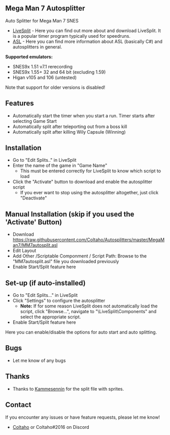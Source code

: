 ## Mega Man 7 Autosplitter
 
Auto Splitter for Mega Man 7 SNES

- [LiveSplit](http://livesplit.github.io/) - Here you can find out more about and download LiveSplit. It is a popular timer program typically used for speedruns.
- [ASL](https://github.com/LiveSplit/LiveSplit/blob/master/Documentation/Auto-Splitters.md) - Here you can find more information about ASL (basically C#) and autosplitters in general.

**Supported emulators:**
 - SNES9x 1.51 v7.1 rerecording
 - SNES9x 1.55+ 32 and 64 bit (excluding 1.59)
 - Higan v105 and 106 (untested)
 
 Note that support for older versions is disabled!
 
## Features

- Automatically start the timer when you start a run. Timer starts after selecting Game Start
- Automatically split after teleporting out from a boss kill
- Automatically split after killing Wily Capsule (Winning)


## Installation 

- Go to "Edit Splits.." in LiveSplit
- Enter the name of the game in "Game Name"
  - This must be entered correctly for LiveSplit to know which script to load
- Click the "Activate" button to download and enable the autosplitter script
  - If you ever want to stop using the autosplitter altogether, just click "Deactivate"

## Manual Installation (skip if you used the 'Activate' Button)

- Download https://raw.githubusercontent.com/Coltaho/Autosplitters/master/MegaMan7/MM7autosplit.asl
- Edit Layout
- Add Other /Scriptable Componment / Script Path: Browse to the "MM7autosplit.asl" file you downloaded previously
- Enable Start/Split feature here
  
## Set-up (if auto-installed)

- Go to "Edit Splits..." in LiveSplit
- Click "Settings" to configure the autosplitter
  - **Note:** If for some reason LiveSplit does not automatically load the script, click "Browse...", navigate to "\LiveSplit\Components\" and select the appropriate script.
- Enable Start/Split feature here
  
Here you can enable/disable the options for auto start and auto splitting.

## Bugs

- Let me know of any bugs

## Thanks

- Thanks to [Kammesennin](http://twitch.tv/Kammesennin) for the split file with sprites.

## Contact

If you encounter any issues or have feature requests, please let me know! 

- [Coltaho](http://twitch.tv/Coltaho) or Coltaho#2016 on Discord
